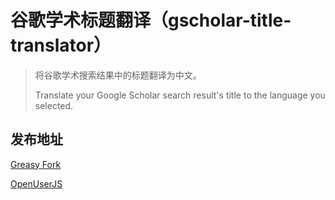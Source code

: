 # 谷歌学术标题翻译（gscholar-title-translator）

> 将谷歌学术搜索结果中的标题翻译为中文。
>
> Translate your Google Scholar search result's title to the language you selected.

## 发布地址

[Greasy Fork](https://greasyfork.org)

[OpenUserJS](https://openuserjs.org)